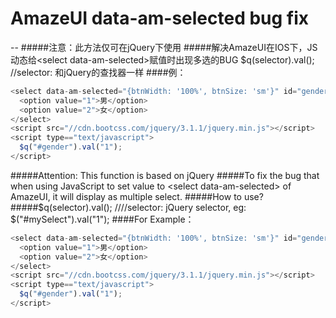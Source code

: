 # AmazeUI data-am-selected bug fix
--
#####注意：此方法仅可在jQuery下使用
#####解决AmazeUI在IOS下，JS动态给\<select data-am-selected\>赋值时出现多选的BUG
$q(selector).val(); //selector: 和jQuery的查找器一样
####例：
```javascript
<select data-am-selected="{btnWidth: '100%', btnSize: 'sm'}" id="gender" name="gender">
  <option value="1">男</option>
  <option value="2">女</option>
</select>
<script src="//cdn.bootcss.com/jquery/3.1.1/jquery.min.js"></script>
<script type=="text/javascript">
  $q("#gender").val("1");
</script>
```
#####Attention: This function is based on jQuery
#####To fix the bug that when using JavaScript to set value to &lt;select data-am-selected> of AmazeUI, it will display as multiple select.
#####How to use?
#####$q(selector).val(); ////selector: jQuery selector, eg: $("#mySelect").val("1");
####For Example：
```javascript
<select data-am-selected="{btnWidth: '100%', btnSize: 'sm'}" id="gender" name="gender">
  <option value="1">男</option>
  <option value="2">女</option>
</select>
<script src="//cdn.bootcss.com/jquery/3.1.1/jquery.min.js"></script>
<script type=="text/javascript">
  $q("#gender").val("1");
</script>
```
